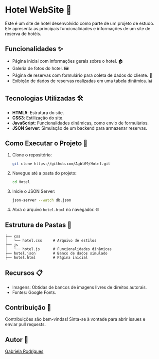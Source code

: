 # Hotel WebSite 🏢

Este é um site de hotel desenvolvido como parte de um projeto de estudo. Ele apresenta as principais funcionalidades e informações de um site de reserva de hotéis.

## Funcionalidades ✨

- Página inicial com informações gerais sobre o hotel. 🏠
- Galeria de fotos do hotel. 🖼️
- Página de reservas com formulário para coleta de dados do cliente. 📝
- Exibição de dados de reservas realizadas em uma tabela dinâmica. 📊

## Tecnologias Utilizadas 🛠️

- **HTML5**: Estrutura do site.
- **CSS3**: Estilização do site.
- **JavaScript**: Funcionalidades dinâmicas, como envio de formulários.
- **JSON Server**: Simulação de um backend para armazenar reservas.

## Como Executar o Projeto 🚀

1. Clone o repositório:
   ```bash
   git clone https://github.com/Agbl09/Hotel.git
   ```

2. Navegue até a pasta do projeto:
   ```bash
   cd Hotel
   ```

3. Inicie o JSON Server:
   ```bash
   json-server --watch db.json
   ```

4. Abra o arquivo `hotel.html` no navegador. 🌐

## Estrutura de Pastas 📂

```
├── css
│   └── hotel.css     # Arquivo de estilos
├── js
│   └── hotel.js      # Funcionalidades dinâmicas
├── hotel.json        # Banco de dados simulado
├── hotel.html        # Página inicial
```

## Recursos 📋

- Imagens: Obtidas de bancos de imagens livres de direitos autorais.
- Fontes: Google Fonts.

## Contribuição 🤝

Contribuições são bem-vindas! Sinta-se à vontade para abrir issues e enviar pull requests.

## Autor 👤

[Gabriela Rodrigues](https://github.com/Agbl09)